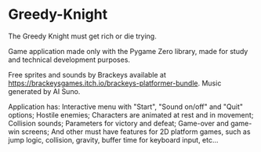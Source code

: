 # Greedy-Knight
The Greedy Knight must get rich or die trying.

Game application made only with the Pygame Zero library, made for study and technical development purposes.

Free sprites and sounds by Brackeys available at https://brackeysgames.itch.io/brackeys-platformer-bundle.
Music generated by AI Suno.

Application has:
Interactive menu with "Start", "Sound on/off" and "Quit" options;
Hostile enemies;
Characters are animated at rest and in movement;
Collision sounds;
Parameters for victory and defeat;
Game-over and game-win screens;
And other must have features for 2D platform games, such as jump logic, collision, gravity, buffer time for keyboard input, etc...
